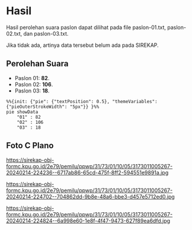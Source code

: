 # Hasil

Hasil perolehan suara paslon dapat dilihat pada file paslon-01.txt, paslon-02.txt, dan paslon-03.txt.

Jika tidak ada, artinya data tersebut belum ada pada SIREKAP.

## Perolehan Suara

 * Paslon 01: **82**.
 * Paslon 02: **106**.
 * Paslon 03: **18**.

```mermaid
%%{init: {"pie": {"textPosition": 0.5}, "themeVariables": {"pieOuterStrokeWidth": "5px"}} }%%
pie showData
    "01" : 82
    "02" : 106
    "03" : 18
```
## Foto C Plano

https://sirekap-obj-formc.kpu.go.id/2e79/pemilu/ppwp/31/73/01/10/05/3173011005267-20240214-224236--6717ab86-65cd-475f-8ff2-594551e9891a.jpg

https://sirekap-obj-formc.kpu.go.id/2e79/pemilu/ppwp/31/73/01/10/05/3173011005267-20240214-224702--704862dd-9b8e-48a6-bbe3-d457e5712ed0.jpg

https://sirekap-obj-formc.kpu.go.id/2e79/pemilu/ppwp/31/73/01/10/05/3173011005267-20240214-224824--6a998e60-1e8f-4f47-9473-627f89ea6dfd.jpg
